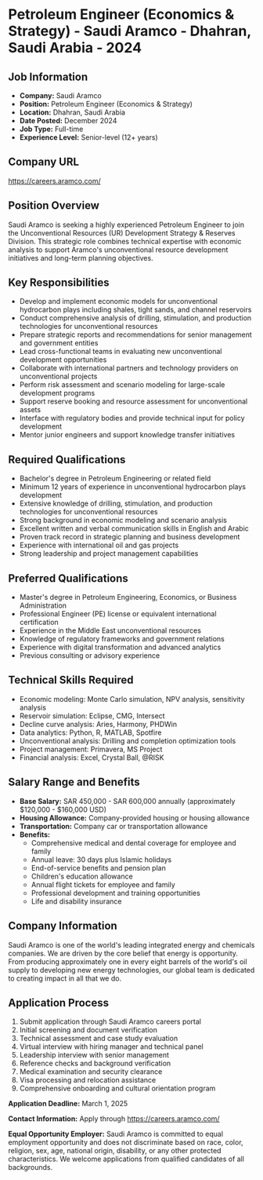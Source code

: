 # Petroleum Engineer (Economics & Strategy) - Saudi Aramco - Dhahran, Saudi Arabia - 2024

## Job Information
- **Company:** Saudi Aramco
- **Position:** Petroleum Engineer (Economics & Strategy)
- **Location:** Dhahran, Saudi Arabia
- **Date Posted:** December 2024
- **Job Type:** Full-time
- **Experience Level:** Senior-level (12+ years)

## Company URL
https://careers.aramco.com/

## Position Overview
Saudi Aramco is seeking a highly experienced Petroleum Engineer to join the Unconventional Resources (UR) Development Strategy & Reserves Division. This strategic role combines technical expertise with economic analysis to support Aramco's unconventional resource development initiatives and long-term planning objectives.

## Key Responsibilities
- Develop and implement economic models for unconventional hydrocarbon plays including shales, tight sands, and channel reservoirs
- Conduct comprehensive analysis of drilling, stimulation, and production technologies for unconventional resources
- Prepare strategic reports and recommendations for senior management and government entities
- Lead cross-functional teams in evaluating new unconventional development opportunities
- Collaborate with international partners and technology providers on unconventional projects
- Perform risk assessment and scenario modeling for large-scale development programs
- Support reserve booking and resource assessment for unconventional assets
- Interface with regulatory bodies and provide technical input for policy development
- Mentor junior engineers and support knowledge transfer initiatives

## Required Qualifications
- Bachelor's degree in Petroleum Engineering or related field
- Minimum 12 years of experience in unconventional hydrocarbon plays development
- Extensive knowledge of drilling, stimulation, and production technologies for unconventional resources
- Strong background in economic modeling and scenario analysis
- Excellent written and verbal communication skills in English and Arabic
- Proven track record in strategic planning and business development
- Experience with international oil and gas projects
- Strong leadership and project management capabilities

## Preferred Qualifications
- Master's degree in Petroleum Engineering, Economics, or Business Administration
- Professional Engineer (PE) license or equivalent international certification
- Experience in the Middle East unconventional resources
- Knowledge of regulatory frameworks and government relations
- Experience with digital transformation and advanced analytics
- Previous consulting or advisory experience

## Technical Skills Required
- Economic modeling: Monte Carlo simulation, NPV analysis, sensitivity analysis
- Reservoir simulation: Eclipse, CMG, Intersect
- Decline curve analysis: Aries, Harmony, PHDWin
- Data analytics: Python, R, MATLAB, Spotfire
- Unconventional analysis: Drilling and completion optimization tools
- Project management: Primavera, MS Project
- Financial analysis: Excel, Crystal Ball, @RISK

## Salary Range and Benefits
- **Base Salary:** SAR 450,000 - SAR 600,000 annually (approximately $120,000 - $160,000 USD)
- **Housing Allowance:** Company-provided housing or housing allowance
- **Transportation:** Company car or transportation allowance
- **Benefits:**
  - Comprehensive medical and dental coverage for employee and family
  - Annual leave: 30 days plus Islamic holidays
  - End-of-service benefits and pension plan
  - Children's education allowance
  - Annual flight tickets for employee and family
  - Professional development and training opportunities
  - Life and disability insurance

## Company Information
Saudi Aramco is one of the world's leading integrated energy and chemicals companies. We are driven by the core belief that energy is opportunity. From producing approximately one in every eight barrels of the world's oil supply to developing new energy technologies, our global team is dedicated to creating impact in all that we do.

## Application Process
1. Submit application through Saudi Aramco careers portal
2. Initial screening and document verification
3. Technical assessment and case study evaluation
4. Virtual interview with hiring manager and technical panel
5. Leadership interview with senior management
6. Reference checks and background verification
7. Medical examination and security clearance
8. Visa processing and relocation assistance
9. Comprehensive onboarding and cultural orientation program

**Application Deadline:** March 1, 2025

**Contact Information:** Apply through https://careers.aramco.com/

**Equal Opportunity Employer:** Saudi Aramco is committed to equal employment opportunity and does not discriminate based on race, color, religion, sex, age, national origin, disability, or any other protected characteristics. We welcome applications from qualified candidates of all backgrounds.